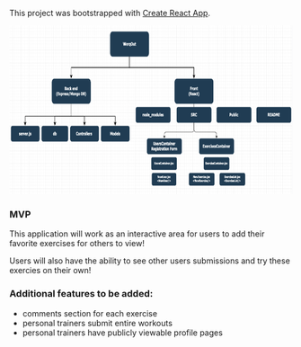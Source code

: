 This project was bootstrapped with [Create React App](https://github.com/facebook/create-react-app).

<img src="flowchart.png" height="300" width="600">
<h3>MVP</h3>
<p>This application will work as an interactive area for users to add their favorite exercises for others to view!</p> 
<p>Users will also have the ability to see other users submissions and try these exercies on their own!</p>

<h3>Additional features to be added:</h3>
<ul>
<li>comments section for each exercise</li>
<li>personal trainers submit entire workouts</li>
<li>personal trainers have publicly viewable profile pages</li>
</ul>